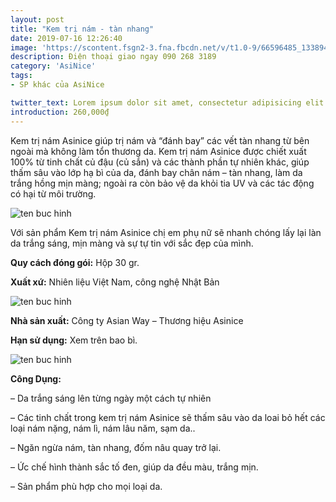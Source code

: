 ```yaml
---
layout: post
title: "Kem trị nám - tàn nhang"
date: 2019-07-16 12:26:40
image: 'https://scontent.fsgn2-3.fna.fbcdn.net/v/t1.0-9/66596485_1338941672926601_5176819266934013952_n.jpg?_nc_cat=110&_nc_eui2=AeHkSmiYa6ywZXt7g9VBHSvwkY_Or_B4udUWp4F2MAjSwUR9e7SCV6PQs9h6vEXJks0SaYPt-6SEi0OXscB210SeNs2gGpNGlWY-ByounDQMpQ&_nc_oc=AQloXUaugVJdhnrOQTNWa5RWhMUWXngkeZ5DNHYF2Vmp9aAvSm7H036vyVG415HFu9g&_nc_ht=scontent.fsgn2-3.fna&oh=4c4fe968b393fb153b8cce7ba406d967&oe=5DB5BEA8'
description: Điện thoại giao ngay 090 268 3189
category: 'AsiNice'
tags:
- SP khác của AsiNice

twitter_text: Lorem ipsum dolor sit amet, consectetur adipisicing elit.
introduction: 260,000₫
---
```


Kem trị nám Asinice giúp trị nám và “đánh bay” các vết tàn nhang từ bên ngoài mà không làm tổn thương da. Kem trị nám Asinice được chiết xuất 100% từ tinh chất củ đậu (củ sắn) và các thành phần tự nhiên khác, giúp thấm sâu vào lớp hạ bì của da, đánh bay chân nám – tàn nhang, làm da trắng hồng mịn màng; ngoài ra còn bảo vệ da khỏi tia UV và các tác động có hại từ môi trường.

![ten buc hinh](https://scontent.fsgn2-2.fna.fbcdn.net/v/t1.0-9/64703600_1338169406337161_8319446429395320832_n.jpg?_nc_cat=100&_nc_oc=AQlHwy6F5_zbmC-v-MzKnRYjxutMV5axhIIGi9CjhO8Hz7OcpoakMPv7qjibmK8ZjwA&_nc_ht=scontent.fsgn2-2.fna&oh=5884f6e9ec3ac341eab46f1dc3f4d76f&oe=5DEBB4DC "ten buc hinh")

Với sản phẩm Kem trị nám Asinice chị em phụ nữ sẽ nhanh chóng lấy lại làn da trắng sáng, mịn màng và sự tự tin với sắc đẹp của mình.

**Quy cách đóng gói:** Hộp 30 gr.

**Xuất xứ:** Nhiên liệu Việt Nam, công nghệ Nhật Bản

![ten buc hinh](https://scontent.fsgn2-4.fna.fbcdn.net/v/t1.0-9/67249748_1338941769593258_2693635413096005632_n.jpg?_nc_cat=111&_nc_eui2=AeFMv52tc-5hNDlMvh8GEYfcSBbnetPcR-NcwYi3dliRDJQ1H14RB2s_H_fYu_lbBP85ml708vZhCZ50N4gDdFEAAY8CHFr14Xy_3Giwo2nzZA&_nc_oc=AQluB1F-zaYo6S8m_q6GrTvlr_EvRKYVjEgajTgZ3aFM0gnNfysKv-lvoukPGfCO2xo&_nc_ht=scontent.fsgn2-4.fna&oh=0fa426e59ec6311c51355cf4d24624c5&oe=5DB48767 "ten buc hinh")

**Nhà sản xuất:** Công ty Asian Way – Thương hiệu Asinice 

**Hạn sử dụng:** Xem trên bao bì.

![ten buc hinh](https://scontent.fsgn2-1.fna.fbcdn.net/v/t1.0-9/67376609_1338169456337156_1669005307470151680_n.jpg?_nc_cat=105&_nc_oc=AQnxb3y2ZYKqZE-GLLZcHnoa-tQQi5YaIkOaQUNYDFtjz2Q66wpRLhvyIXeNMeREg-g&_nc_ht=scontent.fsgn2-1.fna&oh=7e6e1a9d58e72f276404403781da053f&oe=5DEC55B3 "ten buc hinh")

**Công Dụng:**

– Da trắng sáng lên từng ngày một cách tự nhiên

– Các tinh chất trong kem trị nám Asinice sẽ thấm sâu vào da loai bỏ hết các loại nám nặng, nám lì, nám lâu năm, sạm da..

– Ngăn ngừa nám, tàn nhang, đốm nâu quay trở lại.

– Ức chế hình thành sắc tố đen, giúp da đều màu, trắng mịn.

– Sản phẩm phù hợp cho mọi loại da.

